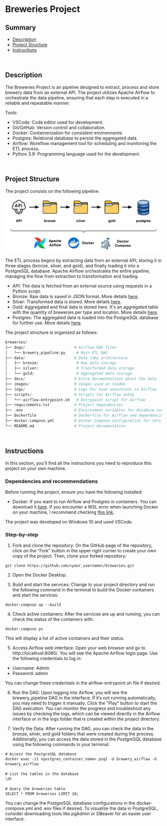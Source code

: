 # Breweries Project

## Summary
- [Description](#description)
- [Project Structure](#project-structure)
- [Instructions](#instructions)

<br>

## Description

The Breweries Project is an pipeline designed to extract, process and store brewery data from an external API. The project utilizes Apache Airflow to orchestrate the data pipeline, ensuring that each step is executed in a reliable and repeatable manner.

Tools:
- VSCode: Code editor used for development.
- Git/GitHub: Version control and collaboration.
- Docker: Containerization for consistent environments.
- Postgres: Relational database to persist the aggregated data.
- Airflow: Workflow management tool for scheduling and monitoring the ETL process.
- Python 3.9: Programming language used for the development.

<br>

## Project Structure

The project consists on the following pipeline:

![Pipeline of this project](images/01_pipeline.png)

The ETL process begins by extracting data from an external API, storing it in three stages (bronze, silver, and gold), and finally loading it into a PostgreSQL database. Apache Airflow orchestrates the entire pipeline, managing the flow from extraction to transformation and loading.
- API: The data is fetched from an external source using requests in a Python script.
- Bronze: Raw data is saved in JSON format. More details [here](docs/bronze_data.md).
- Silver: Transformed data is stored. More details [here](docs/silver_data.md).
- Gold: Aggregated and final data is stored here. It's an aggregated table with the quantity of breweries per type and location. More details [here](docs/gold_data.md).
- Postgres: The aggregated data is loaded into the PostgreSQL database for further use. More details [here](docs/postgres_data.md).

The project structure is organized as follows:

```python
breweries/
├── dags/                      # Airflow DAG files
│   └── brewery_pipeline.py     # Main ETL DAG
├── data/                      # Data lake architecture
│   ├── bronze/                 # Raw data storage
│   ├── silver/                 # Transformed data storage
│   └── gold/                   # Aggregated data storage
├── docs/                      # Extra documentations about the data
├── images/                    # Images used on readme
├── logs/                      # Logs for task executions in Airflow
├── scripts/                   # Scripts for Airflow setup
│   └── airflow-entrypoint.sh   # Entrypoint script for Airflow
├── requirements.txt           # Project dependencies
├── .env                       # Environment variables for database configuration
├── Dockerfile                 # Dockerfile for Airflow and dependencies
├── docker-compose.yml         # Docker Compose configuration for services
└── README.md                  # Project documentation
```

<br>

## Instructions

In this section, you'll find all the instructions you need to reproduce this project on your own machine.

### Dependencies and recommendations

Before running the project, ensure you have the following installed:
- Docker: If you want to run Airflow and Postgres in containers. You can download it [here](https://docs.docker.com/get-started/get-docker/). If you encounter a WSL error when launching Docker on your machine, I recommend checking [this link](https://stackoverflow.com/questions/66091744/docker-failed-to-start).

The project was developed on Windows 10 and used VSCode.

### Step-by-step

1. Fork and clone the repository: On the GitHub page of the repository, click on the "Fork" button in the upper right corner to create your own copy of the project. Then, clone your forked repository:
```
git clone https://github.com/<your_username>/breweries.git
```

2. Open the Docker Desktop. 

3. Build and start the services: Change to your project directory and run the following command in the terminal to build the Docker containers and start the services:
```
docker-compose up --build
```

4. Check active containers: After the services are up and running, you can check the status of the containers with:
```
docker-compose ps
```
This will display a list of active containers and their status.

5. Access Airflow web interface: Open your web browser and go to http://localhost:8080/. You will see the Apache Airflow login page. Use the following credentials to log in:

- Username: Admin
- Password: admin

You can change these credentials in the airflow-entrypoint.sh file if desired.

6. Run the DAG: Upon logging into Airflow, you will see the brewery_pipeline DAG in the interface. If it’s not running automatically, you may need to trigger it manually. Click the "Play" button to start the DAG execution. You can monitor the progress and troubleshoot any issues by checking the logs, which can be viewed directly in the Airflow interface or in the logs folder that is created within the project directory.

7. Verify the Data: After running the DAG, you can check the data in the bronze, silver, and gold folders that were created during the process. Additionally, you can access the data stored in the PostgreSQL database using the following commands in your terminal:
```
# Access the PostgreSQL database
docker exec -it <postgres_container_name> psql -U brewery_airflow -d brewery_airflow

# List the tables in the database
\dt

# Query the breweries table
SELECT * FROM breweries LIMIT 10;
```
You can change the PostgreSQL database configurations in the docker-compose.yml and .env files if desired.
To visualize the data in PostgreSQL, consider downloading tools like pgAdmin or DBeaver for an easier user interface.